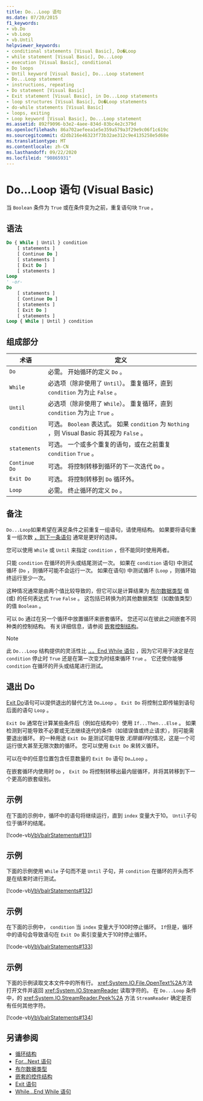 ```yaml
---
title: Do...Loop 语句
ms.date: 07/20/2015
f1_keywords:
- vb.Do
- vb.Loop
- vb.Until
helpviewer_keywords:
- conditional statements [Visual Basic], Do�Loop
- while statement [Visual Basic], Do...Loop
- execution [Visual Basic], conditional
- Do loops
- Until keyword [Visual Basic], Do...Loop statement
- Do...Loop statement
- instructions, repeating
- Do statement [Visual Basic]
- Exit statement [Visual Basic], in Do...Loop statements
- loop structures [Visual Basic], Do�Loop statements
- do-while statements [Visual Basic]
- loops, exiting
- Loop keyword [Visual Basic], Do...Loop statement
ms.assetid: 892f9096-b3e2-4aee-834d-83bc4e2c379d
ms.openlocfilehash: 86a702aefeea1e5e359a579a3f29e9c06f1c619c
ms.sourcegitcommit: d2db216e46323f73b32ae312c9e4135258e5d68e
ms.translationtype: MT
ms.contentlocale: zh-CN
ms.lasthandoff: 09/22/2020
ms.locfileid: "90865931"
---
```

# <a name="doloop-statement-visual-basic"></a>Do...Loop 语句 (Visual Basic)

当 `Boolean` 条件为 `True` 或在条件变为之前，重复语句块 `True` 。  
  
## <a name="syntax"></a>语法  
  
```vb  
Do { While | Until } condition  
    [ statements ]  
    [ Continue Do ]  
    [ statements ]  
    [ Exit Do ]  
    [ statements ]  
Loop  
' -or-  
Do  
    [ statements ]  
    [ Continue Do ]  
    [ statements ]  
    [ Exit Do ]  
    [ statements ]  
Loop { While | Until } condition  
```  
  
## <a name="parts"></a>组成部分  
  
|术语|定义|  
|---|---|  
|`Do`|必需。 开始循环的定义 `Do` 。|  
|`While`|必选项（除非使用了 `Until`）。 重复循环，直到 `condition` 为为止 `False` 。|  
|`Until`|必选项（除非使用了 `While`）。 重复循环，直到 `condition` 为为止 `True` 。|  
|`condition`|可选。 `Boolean` 表达式。 如果 `condition` 为 `Nothing` ，则 Visual Basic 将其视为 `False` 。|  
|`statements`|可选。 一个或多个重复的语句，或在之前重复 `condition` `True` 。|  
|`Continue Do`|可选。 将控制转移到循环的下一次迭代 `Do` 。|  
|`Exit Do`|可选。 将控制转移到 `Do` 循环外。|  
|`Loop`|必需。 终止循环的定义 `Do` 。|  
  
## <a name="remarks"></a>备注  

 `Do...Loop`如果希望在满足条件之前重复一组语句，请使用结构。 如果要将语句重复一组次数 [，则下一条语句](for-next-statement.md) 通常是更好的选择。  
  
 您可以使用 `While` 或 `Until` 来指定 `condition` ，但不能同时使用两者。  
  
 只能 `condition` 在循环的开头或结尾测试一次。 如果在 `condition` 语句) 中测试循环 (`Do` ，则循环可能不会运行一次。 如果在语句) 中测试循环 (`Loop` ，则循环始终运行至少一次。  
  
 这种情况通常是由两个值比较导致的，但它可以是计算结果为 [布尔数据类型](../data-types/boolean-data-type.md) 值 (或) 的任何表达式 `True` `False` 。 这包括已转换为的其他数据类型（如数值类型）的值 `Boolean` 。  
  
 可以 `Do` 通过在另一个循环中放置循环来嵌套循环。 您还可以在彼此之间嵌套不同种类的控制结构。 有关详细信息，请参阅 [嵌套控制结构](../../programming-guide/language-features/control-flow/nested-control-structures.md)。  
  
> [!NOTE]
> 此 `Do...Loop` 结构提供的灵活性比 [.。。End While 语句](while-end-while-statement.md) ，因为它可用于决定是在 `condition` 停止时 `True` 还是在第一次变为时结束循环 `True` 。 它还使你能够 `condition` 在循环的开头或结尾进行测试。  
  
## <a name="exit-do"></a>退出 Do  

 [Exit Do](exit-statement.md)语句可以提供退出的替代方法 `Do…Loop` 。 `Exit Do` 将控制立即传输到语句后面的语句 `Loop` 。  
  
 `Exit Do` 通常在计算某些条件后（例如在结构中）使用 `If...Then...Else` 。 如果检测到可能导致不必要或无法继续迭代的条件（如错误值或终止请求），则可能需要退出循环。 的一种用途 `Exit Do` 是测试可能导致 *无限循环*的情况，这是一个可运行很大甚至无限次数的循环。 您可以使用 `Exit Do` 来转义循环。  
  
 可以在中的任意位置包含任意数量的 `Exit Do` 语句 `Do…Loop` 。  
  
 在嵌套循环内使用时 `Do` ， `Exit Do` 将控制转移出最内层循环，并将其转移到下一个更高的嵌套级别。  
  
## <a name="example"></a>示例  

 在下面的示例中，循环中的语句将继续运行，直到 `index` 变量大于10。 `Until`子句位于循环的结尾。  
  
 [!code-vb[VbVbalrStatements#131](~/samples/snippets/visualbasic/VS_Snippets_VBCSharp/VbVbalrStatements/VB/class10.vb#131)]  
  
## <a name="example"></a>示例  

 下面的示例使用 `While` 子句而不是 `Until` 子句，并 `condition` 在循环的开头而不是在结束时进行测试。  
  
 [!code-vb[VbVbalrStatements#132](~/samples/snippets/visualbasic/VS_Snippets_VBCSharp/VbVbalrStatements/VB/class10.vb#132)]  
  
## <a name="example"></a>示例  

 在下面的示例中， `condition` 当 `index` 变量大于100时停止循环。 `If`但是，循环中的语句会导致语句在 `Exit Do` 索引变量大于10时停止循环。  
  
 [!code-vb[VbVbalrStatements#133](~/samples/snippets/visualbasic/VS_Snippets_VBCSharp/VbVbalrStatements/VB/class10.vb#133)]  
  
## <a name="example"></a>示例  

 下面的示例读取文本文件中的所有行。 <xref:System.IO.File.OpenText%2A>方法打开文件并返回 <xref:System.IO.StreamReader> 读取字符的。 在 `Do...Loop` 条件中，的 <xref:System.IO.StreamReader.Peek%2A> 方法 `StreamReader` 确定是否有任何其他字符。  
  
 [!code-vb[VbVbalrStatements#134](~/samples/snippets/visualbasic/VS_Snippets_VBCSharp/VbVbalrStatements/VB/class10.vb#134)]  
  
## <a name="see-also"></a>另请参阅

- [循环结构](../../programming-guide/language-features/control-flow/loop-structures.md)
- [For...Next 语句](for-next-statement.md)
- [布尔数据类型](../data-types/boolean-data-type.md)
- [嵌套的控件结构](../../programming-guide/language-features/control-flow/nested-control-structures.md)
- [Exit 语句](exit-statement.md)
- [While...End While 语句](while-end-while-statement.md)
